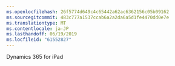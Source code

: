```yaml
---
ms.openlocfilehash: 26f5774d649c4c65442a62ac6362156c05b09162
ms.sourcegitcommit: 483c777a1537ccab6a2a2da6a5d1fe4470dd0e7e
ms.translationtype: MT
ms.contentlocale: ja-JP
ms.lasthandoff: 06/19/2019
ms.locfileid: "61552827"
---
```

Dynamics 365 for iPad